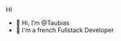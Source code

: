 <br>HI</br>

- 👋 Hi, I’m @Taubias
- 👀 I'm a french Fullstack Developer

<!---
Taubias/Taubias is a ✨ special ✨ repository because its `README.md` (this file) appears on your GitHub profile.
You can click the Preview link to take a look at your changes.
--->
